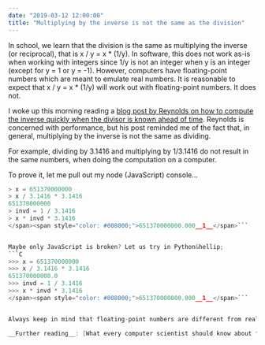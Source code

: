 ```yaml
---
date: "2019-03-12 12:00:00"
title: "Multiplying by the inverse is not the same as the division"
---
```




In school, we learn that the division is the same as multiplying the inverse (or reciprocal), that is x / y = x * (1/y). In software, this does not work as-is when working with integers since 1/y is not an integer when y is an integer (except for y = 1 or y = -1). However, computers have floating-point numbers which are meant to emulate real numbers. It is reasonable to expect that x / y = x * (1/y) will work out with floating-point numbers. It does not.

I woke up this morning reading a [blog post by Reynolds on how to compute the inverse quickly when the divisor is known ahead of time](http://marc-b-reynolds.github.io/math/2019/03/12/FpDiv.html). Reynolds is concerned with performance, but his post reminded me of the fact that, in general, multiplying by the inverse is not the same as dividing.

For example, dividing by 3.1416 and multiplying by 1/3.1416 do not result in the same numbers, when doing the computation on a computer.

To prove it, let me pull out my node (JavaScript) console&hellip;
```C
> x = 651370000000
> x / 3.1416 * 3.1416
651370000000
> invd = 1 / 3.1416
> x * invd * 3.1416
</span><span style="color: #008000;">651370000000.000__1__</span>```


Maybe only JavaScript is broken? Let us try in Python&hellip;
```C
>>> x = 651370000000
>>> x / 3.1416 * 3.1416
651370000000.0
>>> invd = 1 / 3.1416
>>> x * invd * 3.1416
</span><span style="color: #008000;">651370000000.000__1__</span>```


Always keep in mind that floating-point numbers are different from real numbers&hellip; [for example, half of all floating-point numbers are in the interval [-1,1]](/lemire/blog/2017/02/28/how-many-floating-point-numbers-are-in-the-interval-01/).

__Further reading__: [What every computer scientist should know about floating-point arithmetic](https://dl.acm.org/citation.cfm?id=103163) and [Faster Remainder by Direct Computation: Applications to Compilers and Software Libraries](https://arxiv.org/abs/1902.01961)

